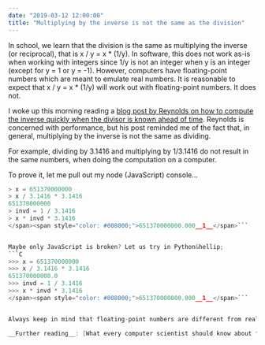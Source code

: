 ```yaml
---
date: "2019-03-12 12:00:00"
title: "Multiplying by the inverse is not the same as the division"
---
```




In school, we learn that the division is the same as multiplying the inverse (or reciprocal), that is x / y = x * (1/y). In software, this does not work as-is when working with integers since 1/y is not an integer when y is an integer (except for y = 1 or y = -1). However, computers have floating-point numbers which are meant to emulate real numbers. It is reasonable to expect that x / y = x * (1/y) will work out with floating-point numbers. It does not.

I woke up this morning reading a [blog post by Reynolds on how to compute the inverse quickly when the divisor is known ahead of time](http://marc-b-reynolds.github.io/math/2019/03/12/FpDiv.html). Reynolds is concerned with performance, but his post reminded me of the fact that, in general, multiplying by the inverse is not the same as dividing.

For example, dividing by 3.1416 and multiplying by 1/3.1416 do not result in the same numbers, when doing the computation on a computer.

To prove it, let me pull out my node (JavaScript) console&hellip;
```C
> x = 651370000000
> x / 3.1416 * 3.1416
651370000000
> invd = 1 / 3.1416
> x * invd * 3.1416
</span><span style="color: #008000;">651370000000.000__1__</span>```


Maybe only JavaScript is broken? Let us try in Python&hellip;
```C
>>> x = 651370000000
>>> x / 3.1416 * 3.1416
651370000000.0
>>> invd = 1 / 3.1416
>>> x * invd * 3.1416
</span><span style="color: #008000;">651370000000.000__1__</span>```


Always keep in mind that floating-point numbers are different from real numbers&hellip; [for example, half of all floating-point numbers are in the interval [-1,1]](/lemire/blog/2017/02/28/how-many-floating-point-numbers-are-in-the-interval-01/).

__Further reading__: [What every computer scientist should know about floating-point arithmetic](https://dl.acm.org/citation.cfm?id=103163) and [Faster Remainder by Direct Computation: Applications to Compilers and Software Libraries](https://arxiv.org/abs/1902.01961)

